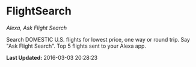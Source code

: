 # FlightSearch
*Alexa, Ask Flight Search*

Search DOMESTIC U.S. flights for lowest price, one way or round trip. Say "Ask Flight Search". Top 5 flights sent to your Alexa app.

**Last Updated:** 2016-03-03 20:28:23